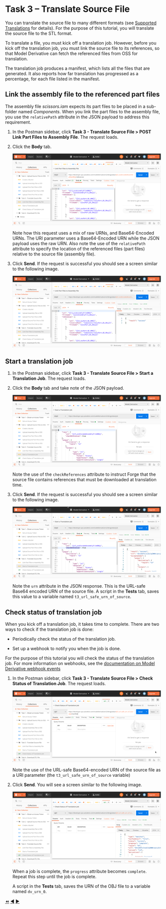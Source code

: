 # Task 3 – Translate Source File

You can translate the source file to many different formats (see [Supported Translations](https://forge.autodesk.com/en/docs/model-derivative/v2/developers_guide/supported-translations/) for details). For the purpose of this tutorial, you will translate the source file to the STL format.

To translate a file, you must kick off a translation job. However, before you kick off the translation job, you must link the source file to its references, so that Model Derivative can fetch the referenced files from OSS for translation.

The translation job produces a manifest, which lists all the files that are generated. It also reports how far translation has progressed as a percentage, for each file listed in the manifest.

## Link the assembly file to the referenced part files

The assembly file *scissors.iam* expects its part files to be placed in a sub-folder named *Components*. When you link the part files to the assembly file, you use the `relativePath` attribute in the JSON payload to address this requirement.

1. In the Postman sidebar, click **Task 3 - Translate Source File > POST Link Part Files to Assembly File**. The request loads.

2. Click the **Body** tab.

   ![Link Part Files to Assembly](../images/task3-link_references.png "Link Part Files to Assembly")

   Note how this request uses a mix of raw URNs, and Base64-Encoded URNs. The URI parameter uses a Base64-Encoded URN while the JSON payload uses the raw URN. Also note the use of the `relativePath` attribute to specify the location of the referenced files (part files) relative to the source file (assembly file).

3. Click **Send**. If the request is successful you should see a screen similar to the following image.

   ![Part Files sucessfully linked to Assembly file](../images/task3-link_references_success.png "Part Files sucessfully linked to Assembly file")

## Start a translation job

1. In the Postman sidebar, click **Task 3 - Translate Source File > Start a Translation Job**. The request loads.

2. Click the **Body** tab and take note of the JSON payload.

    ![Create Translation Job JSON Payload](../images/task3-translation_job_json_payload.png "Create Translation Job JSON Payload")

    Note the use of the `checkReferences` attribute to instruct Forge that the source file contains references that must be downloaded at translation time.

3. Click **Send**. If the request is successful you should see a screen similar to the following image.

    ![Successful Submission of Translation Job](../images/task3-translation_job_successfull_submission.png "Successful Submission of Translation Job")

    Note the `urn` attribute in the JSON response. This is the URL-safe Base64 encoded URN of the source file. A script in the **Tests** tab, saves this value to a variable named `t3_url_safe_urn_of_source`.

## Check status of translation job

When you kick off a translation job, it takes time to complete. There are two ways to check if the translation job is done:

- Periodically check the status of the translation job.

- Set up a webhook to notify you when the job is done.

For the purpose of this tutorial you will check the status of the translation job. For more information on webhooks, see the [documentation on Model Derivative webhook events](https://forge.autodesk.com/en/docs/webhooks/v1/reference/events/model_derivative_events)

1. In the Postman sidebar, click **Task 3 - Translate Source File > Check Status of Translation Job**. The request loads.

   ![Check Status of Job](../images/task3-check_status_of_job.png "Check Status of Job")

   Note the use of the URL-safe Base64-encoded URN of the source file as a URI parameter (the `t3_url_safe_urn_of_source` variable)

2. Click **Send**. You will see a screen similar to the following image.

   ![Successful Job](../images/task3-sucessfull_job.png "Successful Job")

   When a job is complete, the `progress` attribute becomes `complete`. Repeat this step until the job is complete.

   A script in the **Tests** tab, saves the URN of the OBJ file to a variable named `dv_urn_0`.

[:rewind:](../readme.md "readme.md") [:arrow_backward:](task-2.md "Previous task") [:arrow_forward:](task-4.md "Next task")
